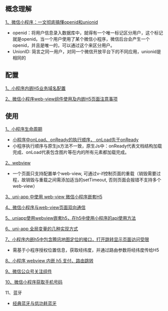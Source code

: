## 概念理解
[1、微信小程序：一文彻底搞懂openid和unionid](https://cloud.tencent.com/developer/article/1708827)
* openid：将用户信息录入数据库中，就得有一个唯一标记区分用户，这个标记就是openid。当一个用户使用了某个微信小程序，微信后台会产生一个openid，并且是唯一的，可以通过这个来区分用户。
* UnionID:  简言之同一用户，对同一个微信开放平台下的不同应用，unionid是相同的



## 配置
[1、小程序内嵌H5业务域名配置](https://www.abwuliu.com/news/99137.html)

[2、微信小程序web-view组件使用及内嵌H5页面注意事项](https://blog.51cto.com/u_12849855/4714799)


## 使用

[1、小程序生命周期](https://blog.csdn.net/qq_37291064/article/details/87913066)
* [小程序中onLoad、onReady的执行顺序， onLoad先于onReady](https://juejin.cn/post/6844903928400707591)
* 小程序执行顺序与原生js方法不一致，原生Js中：onReady代表文档结构加载完成、onLoad代表包含图片等在内的所有元素都加载完成。

[2、webview](https://uniapp.dcloud.net.cn/component/web-view.html#web-view)
* 一个页面只支持配置单个web-view, 可通过v-if控制页面的重载（销毁需要过程，故销毁与重载之间需添加适当的setTimeout, 否则页面会报错不支持多个web-view）

[3、uni-app 中使用 web-view 微信小程序嵌套H5](https://www.aliyue.net/10218.html)

[4、微信小程序与web-view页面双向通信](https://juejin.cn/post/6920840441378275336)

[5、uniapp使用webview嵌套h5，在h5中使用小程序的api使用方法](https://juejin.cn/post/6844904061842653191)

[6、uni-app 全局变量的几种实现方式](https://ask.dcloud.net.cn/article/35021)

[7、小程序内嵌h5中包含腾讯地图定位的接口，打开跳转显示页面访问受限](https://forum.alipay.com/mini-app/post/13701013)
* 需基于小程序授权位置信息，获取经纬度，并通过路由参数将经纬度传给H5

[8、小程序 webview 内嵌 h5 支付、路由跳转](https://developers.weixin.qq.com/community/develop/article/doc/0008e22ff80d088bcd9c8b42156c13)

[9、微信公众号关注组件](https://developers.weixin.qq.com/miniprogram/dev/component/official-account.html)

[10、微信小程序获取手机号码](https://www.jianshu.com/p/9aceb1fcb3a0)

11、蓝牙
* [经典蓝牙与低功耗蓝牙](https://zhuanlan.zhihu.com/p/149244010)
